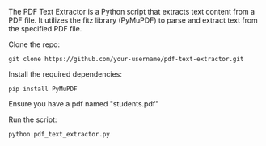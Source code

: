 The PDF Text Extractor is a Python script that extracts text content from a PDF file. It utilizes the fitz library (PyMuPDF) to parse and extract text from the specified PDF file.

Clone the repo:

``git clone https://github.com/your-username/pdf-text-extractor.git``

Install the required dependencies:

``pip install PyMuPDF``

Ensure you have a pdf named "students.pdf"

Run the script:

``python pdf_text_extractor.py``
